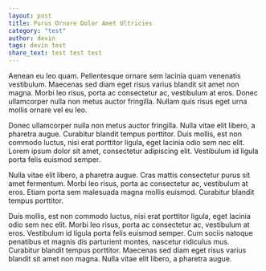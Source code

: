 ```yaml
---
layout: post
title: Purus Ornare Dolor Amet Ultricies
category: "test"
author: devin
tags: devin test
share_text: test test test
---
```


Aenean eu leo quam. Pellentesque ornare sem lacinia quam venenatis vestibulum. Maecenas sed diam eget risus varius blandit sit amet non magna. Morbi leo risus, porta ac consectetur ac, vestibulum at eros. Donec ullamcorper nulla non metus auctor fringilla. Nullam quis risus eget urna mollis ornare vel eu leo.

Donec ullamcorper nulla non metus auctor fringilla. Nulla vitae elit libero, a pharetra augue. Curabitur blandit tempus porttitor. Duis mollis, est non commodo luctus, nisi erat porttitor ligula, eget lacinia odio sem nec elit. Lorem ipsum dolor sit amet, consectetur adipiscing elit. Vestibulum id ligula porta felis euismod semper.

Nulla vitae elit libero, a pharetra augue. Cras mattis consectetur purus sit amet fermentum. Morbi leo risus, porta ac consectetur ac, vestibulum at eros. Etiam porta sem malesuada magna mollis euismod. Curabitur blandit tempus porttitor.

Duis mollis, est non commodo luctus, nisi erat porttitor ligula, eget lacinia odio sem nec elit. Morbi leo risus, porta ac consectetur ac, vestibulum at eros. Vestibulum id ligula porta felis euismod semper. Cum sociis natoque penatibus et magnis dis parturient montes, nascetur ridiculus mus. Curabitur blandit tempus porttitor. Maecenas sed diam eget risus varius blandit sit amet non magna. Nulla vitae elit libero, a pharetra augue.
